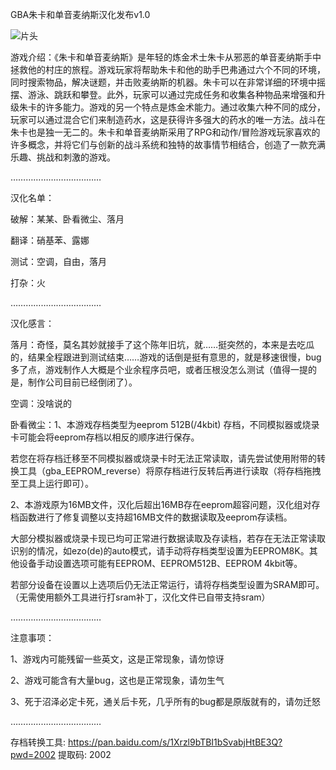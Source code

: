 GBA朱卡和单音麦纳斯汉化发布v1.0

![片头](../graphic/intro/片头-改.bmp)

游戏介绍：《朱卡和单音麦纳斯》是年轻的炼金术士朱卡从邪恶的单音麦纳斯手中拯救他的村庄的旅程。游戏玩家将帮助朱卡和他的助手巴弗通过六个不同的环境，同时搜索物品，解决谜题，并击败麦纳斯的机器。朱卡可以在非常详细的环境中摇摆、游泳、跳跃和攀登。此外，玩家可以通过完成任务和收集各种物品来增强和升级朱卡的许多能力。游戏的另一个特点是炼金术能力。通过收集六种不同的成分，玩家可以通过混合它们来制造药水，这是获得许多强大的药水的唯一方法。战斗在朱卡也是独一无二的。朱卡和单音麦纳斯采用了RPG和动作/冒险游戏玩家喜欢的许多概念，并将它们与创新的战斗系统和独特的故事情节相结合，创造了一款充满乐趣、挑战和刺激的游戏。

………………………………

汉化名单：

破解：某某、卧看微尘、落月

翻译：硝基苯、露娜

测试：空调，自由，落月

打杂：火

………………………………

汉化感言：

落月：奇怪，莫名其妙就接手了这个陈年旧坑，就……挺突然的，本来是去吃瓜的，结果全程跟进到测试结束……游戏的话倒是挺有意思的，就是移速很慢，bug多了点，游戏制作人大概是个业余程序员吧，或者压根没怎么测试（值得一提的是，制作公司目前已经倒闭了）。

空调：没啥说的

卧看微尘：1、本游戏存档类型为eeprom 512B(/4kbit) 存档，不同模拟器或烧录卡可能会将eeprom存档以相反的顺序进行保存。

若您在将存档迁移至不同模拟器或烧录卡时无法正常读取，请先尝试使用附带的转换工具（gba_EEPROM_reverse）将原存档进行反转后再进行读取（将存档拖拽至工具上运行即可）。

2、本游戏原为16MB文件，汉化后超出16MB存在eeprom超容问题，汉化组对存档函数进行了修复调整以支持超16MB文件的数据读取及eeprom存读档。

大部分模拟器或烧录卡现已均可正常进行数据读取及存读档，若存在无法正常读取识别的情况，如ezo(de)的auto模式，请手动将存档类型设置为EEPROM8K。其他设备手动设置选项可能有EEPROM、EEPROM512B、EEPROM 4kbit等。

若部分设备在设置以上选项后仍无法正常运行，请将存档类型设置为SRAM即可。（无需使用额外工具进行打sram补丁，汉化文件已自带支持sram）

………………………………

注意事项：

1、游戏内可能残留一些英文，这是正常现象，请勿惊讶

2、游戏可能含有大量bug，这也是正常现象，请勿生气

3、死于沼泽必定卡死，通关后卡死，几乎所有的bug都是原版就有的，请勿迁怒

………………………………

存档转换工具: https://pan.baidu.com/s/1Xrzl9bTBI1bSvabjHtBE3Q?pwd=2002 提取码: 2002